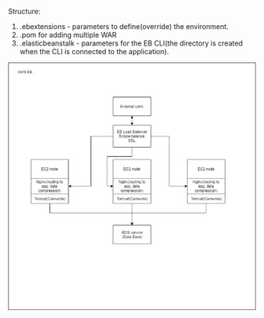 Structure: 
1) .ebextensions - parameters to define(override) the environment.
2) .pom for adding multiple WAR
3) .elasticbeanstalk - parameters for the EB CLI(the directory is created when the CLI is connected to the application).

![Scheme](Scheme.png?raw=true "Scheme")